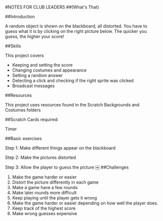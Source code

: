 #NOTES FOR CLUB LEADERS
##(What's That)##IntroductionA random object is shown on the blackboard, all distorted. You have to guess what it is by clicking on the right picture below. The quicker you guess, the higher your score!##SkillsThis project covers
* Keeping and setting the score* Changing costumes and appearance* Setting a random answer* Detecting a click and checking if the right sprite was clicked 
* Broadcast messages##ResourcesThis project uses resources found in the Scratch Backgrounds and Costumes folders##Scratch Cards required:Timer##Basic exercisesStep 1: Make different things appear on the blackboard 
Step 2: Make the pictures distorted
Step 3: Allow the player to guess the picture￼
##Challenges1. Make the game harder or easier2. Distort the picture differently in each game3. Make a game have a few rounds4. Make later rounds more difficult5. Keep playing until the player gets it wrong6. Make the game harder or easier depending on how well the player does. 
7. Keep track of the highest score8. Make wrong guesses expensive